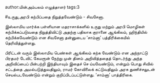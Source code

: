 author:மின்அம்பலம் எழுத்தாளர்
tags:3

#உருது,அரபி கற்பிப்பதை நிறுத்தவேண்டும் - சிவசேனா.

இஸ்லாமிய மார்க்க பள்ளியான மதராசாக்களில் உருது மற்றும் அரபி மொழிகள் கற்பிக்கப்படுவதை நிறுத்திவிட்டு அதற்கு பதிலாக  குரானை ஆங்கிலம், ஹிந்தியில் கற்பிக்கவேண்டும் என சிவசேனா தன்னுடைய ‘சாம்னா’ பத்திரிக்கையில் தெரிவித்துள்ளது.

பிரிட்டன் வரும் இஸ்லாமிய பெண்கள் ஆங்கிலம் கற்க வேண்டும் என அந்நாட்டு பிரதமர் டேவிட் கேமரூன் நேற்று முன் தினம் அறிவித்ததைத்  தொடர்ந்து அந்த அறிவிப்பைப் பின்பற்றி இந்தியாவும்  இதைச்  செ ய்யவேண்டும், என்றும் பொது சிவில் சட்டத்தை அமல்படுத்துவதிலும், ராமர் கோவிலைக் கட்டுவதிலும் அரசு துணிச்சலுடன் செயல்படவேண்டும் என்றும் குறிப்பிடப்பட்டுள்ளது. ‘சாம்னா’ பாத்திரிகை.
